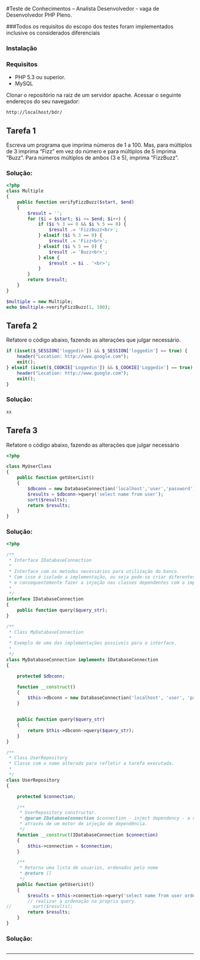 #Teste de Conhecimentos – Analista Desenvolvedor - vaga de Desenvolvedor PHP Pleno.

###Todos os requisitos do escopo dos testes foram implementados inclusive os considerados diferenciais

### Instalação

### Requisitos
* PHP 5.3 ou superior.
* MySQL

Clonar o repositório na raiz de um servidor apache.
Acessar o seguinte endereços do seu navegador:

```
http://localhost/bdr/
```


## Tarefa 1

Escreva um programa que imprima números de 1 a 100. Mas, para múltiplos de 3 imprima
“Fizz” em vez do número e para múltiplos de 5 imprima “Buzz”. Para números múltiplos
de ambos (3 e 5), imprima “FizzBuzz”.

### Solução:
```php
<?php
class Multiple
{
    public function verifyFizzBuzz($start, $end)
    {
        $result = '';
        for ($i = $start; $i <= $end; $i++) {
            if ($i % 3 == 0 && $i % 5 == 0) {
                $result .= 'FizzBuzz<br>';
            } elseif ($i % 3 == 0) {
                $result .= 'Fizz<br>';
            } elseif ($i % 5 == 0) {
                $result .= 'Buzz<br>';
            } else {
                $result .= $i . '<br>';
            }
        }
        return $result;
    }
}

$multiple = new Multiple;
echo $multiple->verifyFizzBuzz(1, 100);
```

## Tarefa 2
Refatore o código abaixo, fazendo as alterações que julgar necessário.
```php
if (isset($_SESSION['loggedin']) && $_SESSION['loggedin'] == true) {
    header("Location: http://www.google.com");
    exit();
} elseif (isset($_COOKIE['Loggedin']) && $_COOKIE['Loggedin'] == true) {
    header("Location: http://www.google.com");
    exit();
}
```
### Solução:
```php
xx
```



## Tarefa 3
Refatore o código abaixo, fazendo as alterações que julgar necessário
```php
<?php

class MyUserClass
{
    public function getUserList()
    {
        $dbconn = new DatabaseConnection('localhost','user','password');
        $results = $dbconn->query('select name from user');
        sort($results);
        return $results;
    }
}
```

### Solução:
```php
<?php

/**
 * Interface IDatabaseConnection
 *
 * Interface com os metodos necessários para utilização do banco.
 * Com isso é isolado a implementação, ou seja pode-se criar diferentes implementações para essa interface
 * e consequentemente fazer a injeção nas classes dependentes com a implementação desejada.
 *
 */
interface IDatabaseConnection
{
    public function query($query_str);
}

/**
 * Class MyDatabaseConnection
 *
 * Exemplo de uma das implementações possiveis para a interface.
 *
 */
class MyDatabaseConnection implements IDatabaseConnection
{

    protected $dbconn;

    function __construct()
    {
        $this->dbconn = new DatabaseConnection('localhost', 'user', 'password');
    }


    public function query($query_str)
    {
        return $this->dbconn->query($query_str);
    }
}

/**
 * Class UserRepository
 * Classe com o nome alterado para refletir a tarefa executada.
 *
 */
class UserRepository
{

    protected $connection;

    /**
     * UserRepository constructor.
     * @param IDatabaseConnection $connection - inject dependency - a conexão com o banco poderia ser injetado,
     * através de um motor de injeção de dependência.
     */
    function __construct(IDatabaseConnection $connection)
    {
        $this->connection = $connection;
    }

    /**
     * Retorna uma lista de usuarios, ordenados pelo nome
     * @return []
     */
    public function getUserList()
    {
        $results = $this->connection->query('select name from user order by name');
        // realizar a ordenação na propria query.
//        sort($results);
        return $results;
    }
}

```

### Solução:
```php


```




--------------------------------------